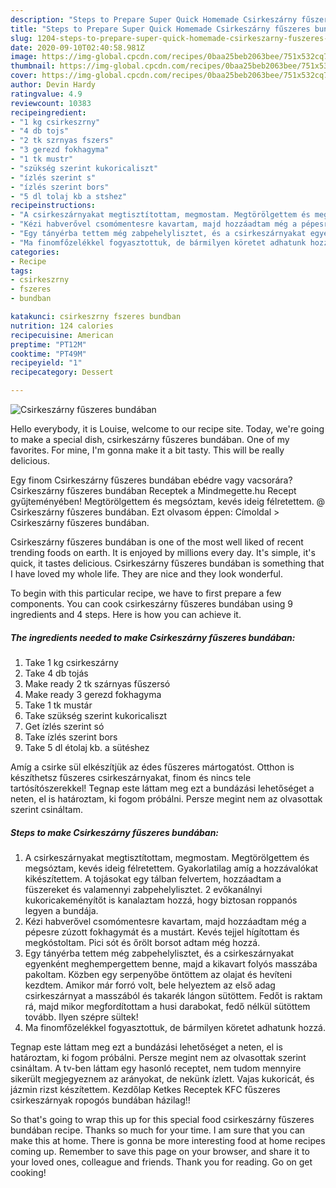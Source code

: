 ```yaml
---
description: "Steps to Prepare Super Quick Homemade Csirkeszárny fűszeres bundában"
title: "Steps to Prepare Super Quick Homemade Csirkeszárny fűszeres bundában"
slug: 1204-steps-to-prepare-super-quick-homemade-csirkeszarny-fuszeres-bundaban
date: 2020-09-10T02:40:58.981Z
image: https://img-global.cpcdn.com/recipes/0baa25beb2063bee/751x532cq70/csirkeszarny-fuszeres-bundaban-recept-foto.jpg
thumbnail: https://img-global.cpcdn.com/recipes/0baa25beb2063bee/751x532cq70/csirkeszarny-fuszeres-bundaban-recept-foto.jpg
cover: https://img-global.cpcdn.com/recipes/0baa25beb2063bee/751x532cq70/csirkeszarny-fuszeres-bundaban-recept-foto.jpg
author: Devin Hardy
ratingvalue: 4.9
reviewcount: 10383
recipeingredient:
- "1 kg csirkeszrny"
- "4 db tojs"
- "2 tk szrnyas fszers"
- "3 gerezd fokhagyma"
- "1 tk mustr"
- "szükség szerint kukoricaliszt"
- "ízlés szerint s"
- "ízlés szerint bors"
- "5 dl tolaj kb a stshez"
recipeinstructions:
- "A csirkeszárnyakat megtisztítottam, megmostam. Megtörölgettem és megsóztam, kevés ideig félretettem. Gyakorlatilag amíg a hozzávalókat kikészítettem. A tojásokat egy tálban felvertem, hozzáadtam a füszereket és valamennyi zabpehelylisztet. 2 evőkanálnyi kukoricakeményítőt is kanalaztam hozzá, hogy biztosan roppanós legyen a bundája."
- "Kézi habverővel csomómentesre kavartam, majd hozzáadtam még a pépesre zúzott fokhagymát és a mustárt. Kevés tejjel hígítottam és megkóstoltam. Pici sót és őrölt borsot adtam még hozzá."
- "Egy tányérba tettem még zabpehelylisztet, és a csirkeszárnyakat egyenként meghempergettem benne, majd a kikavart folyós masszába pakoltam. Közben egy serpenyőbe öntöttem az olajat és hevíteni kezdtem. Amikor már forró volt, bele helyeztem az első adag csirkeszárnyat a masszából és takarék lángon sütöttem. Fedőt is raktam rá, majd mikor megfordítottam a husi darabokat, fedő nélkül sütöttem tovább. Ilyen szépre sültek!"
- "Ma finomfőzelékkel fogyasztottuk, de bármilyen köretet adhatunk hozzá."
categories:
- Recipe
tags:
- csirkeszrny
- fszeres
- bundban

katakunci: csirkeszrny fszeres bundban 
nutrition: 124 calories
recipecuisine: American
preptime: "PT12M"
cooktime: "PT49M"
recipeyield: "1"
recipecategory: Dessert

---
```



![Csirkeszárny fűszeres bundában](https://img-global.cpcdn.com/recipes/0baa25beb2063bee/751x532cq70/csirkeszarny-fuszeres-bundaban-recept-foto.jpg)

Hello everybody, it is Louise, welcome to our recipe site. Today, we're going to make a special dish, csirkeszárny fűszeres bundában. One of my favorites. For mine, I'm gonna make it a bit tasty. This will be really delicious.

Egy finom Csirkeszárny fűszeres bundában ebédre vagy vacsorára? Csirkeszárny fűszeres bundában Receptek a Mindmegette.hu Recept gyűjteményében! Megtörölgettem és megsóztam, kevés ideig félretettem. @ Csirkeszárny fûszeres bundában. Ezt olvasom éppen: Címoldal &gt; Csirkeszárny fűszeres bundában.

Csirkeszárny fűszeres bundában is one of the most well liked of recent trending foods on earth. It is enjoyed by millions every day. It's simple, it's quick, it tastes delicious. Csirkeszárny fűszeres bundában is something that I have loved my whole life. They are nice and they look wonderful.


To begin with this particular recipe, we have to first prepare a few components. You can cook csirkeszárny fűszeres bundában using 9 ingredients and 4 steps. Here is how you can achieve it.

<!--inarticleads1-->

##### The ingredients needed to make Csirkeszárny fűszeres bundában:

1. Take 1 kg csirkeszárny
1. Take 4 db tojás
1. Make ready 2 tk szárnyas fűszersó
1. Make ready 3 gerezd fokhagyma
1. Take 1 tk mustár
1. Take szükség szerint kukoricaliszt
1. Get ízlés szerint só
1. Take ízlés szerint bors
1. Take 5 dl étolaj kb. a sütéshez


Amíg a csirke sül elkészítjük az édes fűszeres mártogatóst. Otthon is készíthetsz fűszeres csirkeszárnyakat, finom és nincs tele tartósítószerekkel! Tegnap este láttam meg ezt a bundázási lehetőséget a neten, el is határoztam, ki fogom próbálni. Persze megint nem az olvasottak szerint csináltam. 

<!--inarticleads2-->

##### Steps to make Csirkeszárny fűszeres bundában:

1. A csirkeszárnyakat megtisztítottam, megmostam. Megtörölgettem és megsóztam, kevés ideig félretettem. Gyakorlatilag amíg a hozzávalókat kikészítettem. A tojásokat egy tálban felvertem, hozzáadtam a füszereket és valamennyi zabpehelylisztet. 2 evőkanálnyi kukoricakeményítőt is kanalaztam hozzá, hogy biztosan roppanós legyen a bundája.
1. Kézi habverővel csomómentesre kavartam, majd hozzáadtam még a pépesre zúzott fokhagymát és a mustárt. Kevés tejjel hígítottam és megkóstoltam. Pici sót és őrölt borsot adtam még hozzá.
1. Egy tányérba tettem még zabpehelylisztet, és a csirkeszárnyakat egyenként meghempergettem benne, majd a kikavart folyós masszába pakoltam. Közben egy serpenyőbe öntöttem az olajat és hevíteni kezdtem. Amikor már forró volt, bele helyeztem az első adag csirkeszárnyat a masszából és takarék lángon sütöttem. Fedőt is raktam rá, majd mikor megfordítottam a husi darabokat, fedő nélkül sütöttem tovább. Ilyen szépre sültek!
1. Ma finomfőzelékkel fogyasztottuk, de bármilyen köretet adhatunk hozzá.


Tegnap este láttam meg ezt a bundázási lehetőséget a neten, el is határoztam, ki fogom próbálni. Persze megint nem az olvasottak szerint csináltam. A tv-ben láttam egy hasonló receptet, nem tudom mennyire sikerült megjegyeznem az arányokat, de nekünk ízlett. Vajas kukoricát, és jázmin rizst készítettem. Kezdőlap Ketkes Receptek KFC fűszeres csirkeszárnyak ropogós bundában házilag!! 

So that's going to wrap this up for this special food csirkeszárny fűszeres bundában recipe. Thanks so much for your time. I am sure that you can make this at home. There is gonna be more interesting food at home recipes coming up. Remember to save this page on your browser, and share it to your loved ones, colleague and friends. Thank you for reading. Go on get cooking!
